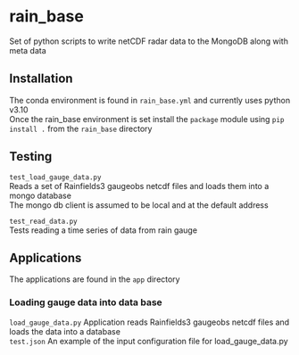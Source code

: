 # **rain_base**
Set of python scripts to write netCDF radar data to the MongoDB along with meta data 


## Installation
The conda environment is found in `rain_base.yml` and currently uses python v3.10  
Once the rain_base environment is set  install the `package` module using `pip install .` from the `rain_base` directory  

## Testing 
`test_load_gauge_data.py`  
Reads a set of Rainfields3 gaugeobs netcdf files and loads them into a mongo database  
The mongo db client is assumed to be local and at the default address  

`test_read_data.py`  
Tests reading a time series of data from rain gauge  

## Applications  
The applications are found in the `app` directory  

### **Loading gauge data into data base**  

`load_gauge_data.py`  Application reads Rainfields3 gaugeobs netcdf files and loads the data into a database  
`test.json`  An example of the input configuration file for load_gauge_data.py 